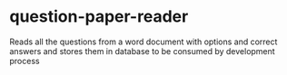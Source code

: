 # question-paper-reader
Reads all the questions from a word document with options and correct answers and stores them in database to be consumed by development process
